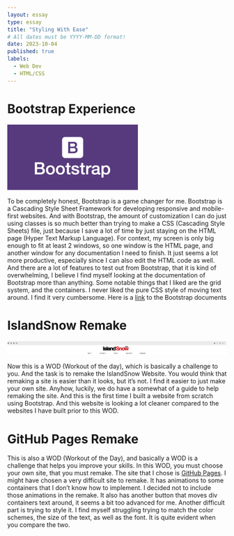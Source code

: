 ```yaml
---
layout: essay
type: essay
title: "Styling With Ease"
# All dates must be YYYY-MM-DD format!
date: 2023-10-04
published: true
labels:
  - Web Dev
  - HTML/CSS
---
```

# Bootstrap Experience

<img width="300px" class="rounded" src="../img/bootstrap.png">

To be completely honest, Bootstrap is a game changer for me. Bootstrap is a Cascading Style Sheet Framework for developing responsive and mobile-first websites. And with Bootstrap, the amount of customization I can do just using classes is so much better than trying to make a CSS (Cascading Style Sheets) file, just because I save a lot of time by just staying on the HTML page (Hyper Text Markup Language). For context, my screen is only big enough to fit at least 2 windows, so one window is the HTML page, and another window for any documentation I need to finish. It just seems a lot more productive, especially since I can also edit the HTML code as well. And there are a lot of features to test out from Bootstrap, that it is kind of overwhelming, I believe I find myself looking at the documentation of Bootstrap more than anything. Some notable things that I liked are the grid system, and the containers. I never liked the pure CSS style of moving text around. I find it very cumbersome. Here is a <a href="https://getbootstrap.com/docs/5.3/getting-started/introduction/">link</a> to the Bootstrap documents

# IslandSnow Remake

<img class="img-fluid" src="../img/IslandSnow.png">

Now this is a WOD (Workout of the day), which is basically a challenge to you. And the task is to remake the IslandSnow Website. You would think that remaking a site is easier than it looks, but it’s not. I find it easier to just make your own site. Anyhow, luckily, we do have a somewhat of a guide to help remaking the site. And this is the first time I built a website from scratch using Bootstrap. And this website is looking a lot cleaner compared to the websites I have built prior to this WOD.

# GitHub Pages Remake

This is also a WOD (Workout of the Day), and basically a WOD is a challenge that helps you improve your skills. In this WOD, you must choose your own site, that you must remake. The site that I chose is <a href="https://pages.github.com/">GitHub Pages</a>. I might have chosen a very difficult site to remake. It has animations to some containers that I don’t know how to implement. I decided not to include those animations in the remake. It also has another button that moves div containers text around, it seems a bit too advanced for me. Another difficult part is trying to style it. I find myself struggling trying to match the color schemes, the size of the text, as well as the font. It is quite evident when you compare the two.
